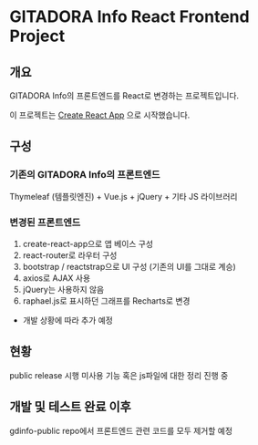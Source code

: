 # GITADORA Info React Frontend Project

## 개요

GITADORA Info의 프론트엔드를 React로 변경하는 프로젝트입니다.

이 프로젝트는 [Create React App](https://github.com/facebook/create-react-app) 으로 시작했습니다.

## 구성

### 기존의 GITADORA Info의 프론트엔드

Thymeleaf (템플릿엔진) + Vue.js + jQuery + 기타 JS 라이브러리

### 변경된 프론트엔드

1) create-react-app으로 앱 베이스 구성
2) react-router로 라우터 구성
3) bootstrap / reactstrap으로 UI 구성 (기존의 UI를 그대로 계승)
4) axios로 AJAX 사용
5) jQuery는 사용하지 않음
6) raphael.js로 표시하던 그래프를 Recharts로 변경
* 개발 상황에 따라 추가 예정

## 현황

public release 시행
미사용 기능 혹은 js파일에 대한 정리 진행 중

## 개발 및 테스트 완료 이후

gdinfo-public repo에서 프론트엔드 관련 코드를 모두 제거할 예정